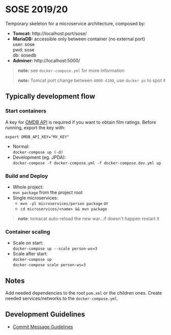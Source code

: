 # SOSE 2019/20

Temporary skeleton for a microservice architecture, composed by:
* **Tomcat:** http://localhost:port/sose/
* **MariaDB:** accessible only between container (no external port)  
    user: sose  
    pwd: sose  
    db: sosedb
* **Adminer:** http://localhost:5000/

> **note:** see `docker-compose.yml` for more information
>
> **note:** Tomcat port change between `4000-4100`, use `docker ps` to spot it 

## Typically development flow

### Start containers
 A key for [OMDB API](http://www.omdbapi.com/apikey.aspx) is required if you want to obtain film ratings.
 Before running, export the key with:
 
 `export OMDB_API_KEY="MY_KEY"`
 
 
* Normal:  
    `docker-compose up (-d)`
* Development (eg. JPDA):  
    `docker-compose -f docker-compose.yml -f docker-compose.dev.yml up`

### Build and Deploy

* Whole project:   
    `mvn package` from the project root
* Single microservices:  
    * `mvn -pl microservices/person package` or 
    * `cd microservices/<name> && mvn package`

> **note**: tomacat auto-reload the new war...if doesn't happen restart it  
    
### Container scaling
 * Scale on start:  
    `docker-compose up --scale person-ws=3`
 * Scale after start:  
    `docker-compose up`   
    `docker-compose scale person-ws=3`

## Notes

Add needed dependencies to the root `pom.xml` or the children ones.
Create needed services/networks to the `docker-compose.yml`.

## Development Guidelines

* [Commit Message Guidelines](https://gist.github.com/robertpainsi/b632364184e70900af4ab688decf6f53)

